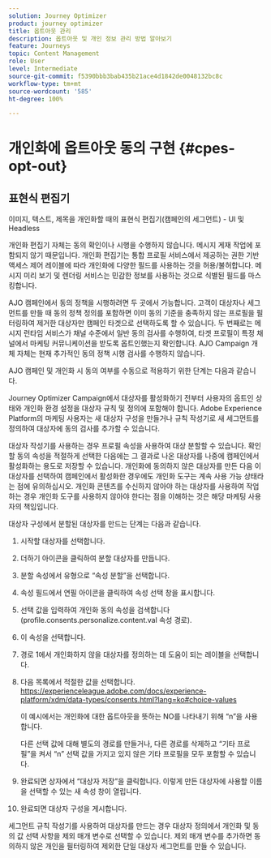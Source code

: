 ```yaml
---
solution: Journey Optimizer
product: journey optimizer
title: 옵트아웃 관리
description: 옵트아웃 및 개인 정보 관리 방법 알아보기
feature: Journeys
topic: Content Management
role: User
level: Intermediate
source-git-commit: f5390bbb3bab435b21ace4d1842de0048132bc8c
workflow-type: tm+mt
source-wordcount: '585'
ht-degree: 100%

---
```


# 개인화에 옵트아웃 동의 구현 {#cpes-opt-out}


## 표현식 편집기 

이미지, 텍스트, 제목을 개인화할 때의 표현식 편집기(캠페인의 세그먼트) - UI 및 Headless

개인화 편집기 자체는 동의 확인이나 시행을 수행하지 않습니다. 메시지 게재 작업에 포함되지 않기 때문입니다. 개인화 편집기는 통합 프로필 서비스에서 제공하는 권한 기반 액세스 제어 레이블에 따라 개인화에 다양한 필드를 사용하는 것을 허용/불허합니다. 메시지 미리 보기 및 렌더링 서비스는 민감한 정보를 사용하는 것으로 식별된 필드를 마스킹합니다.

AJO 캠페인에서 동의 정책을 시행하려면 두 곳에서 가능합니다. 고객이 대상자나 세그먼트를 만들 때 동의 정책 정의를 포함하면 이미 동의 기준을 충족하지 않는 프로필을 필터링하여 제거한 대상자만 캠페인 타겟으로 선택하도록 할 수 있습니다. 두 번째로는 메시지 런타임 서비스가 채널 수준에서 일반 동의 검사를 수행하여, 타겟 프로필이 특정 채널에서 마케팅 커뮤니케이션을 받도록 옵트인했는지 확인합니다. AJO Campaign 개체 자체는 현재 추가적인 동의 정책 시행 검사를 수행하지 않습니다.

AJO 캠페인 및 개인화 시 동의 여부를 수동으로 적용하기 위한 단계는 다음과 같습니다.

Journey Optimizer Campaign에서 대상자를 활성화하기 전부터 사용자의 옵트인 상태와 개인화 환경 설정을 대상자 규칙 및 정의에 포함해야 합니다. Adobe Experience Platform의 마케팅 사용자는 새 대상자 구성을 만들거나 규칙 작성기로 새 세그먼트를 정의하여 대상자에 동의 검사를 추가할 수 있습니다.

대상자 작성기를 사용하는 경우 프로필 속성을 사용하여 대상 분할할 수 있습니다. 확인할 동의 속성을 적절하게 선택한 다음에는 그 결과로 나온 대상자를 나중에 캠페인에서 활성화하는 용도로 저장할 수 있습니다. 개인화에 동의하지 않은 대상자를 만든 다음 이 대상자를 선택하여 캠페인에서 활성화한 경우에도 개인화 도구는 계속 사용 가능 상태라는 점에 유의하십시오. 개인화 콘텐츠를 수신하지 않아야 하는 대상자를 사용하여 작업하는 경우 개인화 도구를 사용하지 않아야 한다는 점을 이해하는 것은 해당 마케팅 사용자의 책임입니다.

대상자 구성에서 분할된 대상자를 만드는 단계는 다음과 같습니다.

1. 시작할 대상자를 선택합니다.

1. 더하기 아이콘을 클릭하여 분할 대상자를 만듭니다.

1. 분할 속성에서 유형으로 “속성 분할”을 선택합니다.

1. 속성 필드에서 연필 아이콘을 클릭하여 속성 선택 창을 표시합니다.

1. 선택 값을 입력하여 개인화 동의 속성을 검색합니다(profile.consents.personalize.content.val 속성 경로).

1. 이 속성을 선택합니다.

1. 경로 1에서 개인화하지 않을 대상자를 정의하는 데 도움이 되는 레이블을 선택합니다.

1. 다음 목록에서 적절한 값을 선택합니다. https://experienceleague.adobe.com/docs/experience-platform/xdm/data-types/consents.html?lang=ko#choice-values

   이 예시에서는 개인화에 대한 옵트아웃을 뜻하는 NO를 나타내기 위해 “n”을 사용합니다.

   다른 선택 값에 대해 별도의 경로를 만들거나, 다른 경로를 삭제하고 “기타 프로필”을 켜서 “n” 선택 값을 가지고 있지 않은 기타 프로필을 모두 포함할 수 있습니다.

1. 완료되면 상자에서 “대상자 저장”을 클릭합니다. 이렇게 만든 대상자에 사용할 이름을 선택할 수 있는 새 속성 창이 열립니다.

1. 완료되면 대상자 구성을 게시합니다.

세그먼트 규칙 작성기를 사용하여 대상자를 만드는 경우 대상자 정의에서 개인화 및 동의 값 선택 사항을 제외 매개 변수로 선택할 수 있습니다. 제외 매개 변수를 추가하면 동의하지 않은 개인을 필터링하여 제외한 단일 대상자 세그먼트를 만들 수 있습니다.

